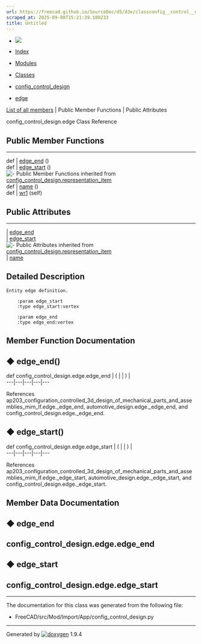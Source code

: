 ```yaml
---
url: https://freecad.github.io/SourceDoc/d5/d3e/classconfig__control__design_1_1edge.html
scraped_at: 2025-09-08T15:21:39.180233
title: Untitled
---
```


  * [ ![](https://www.freecad.org/svg/logo-freecad.svg) ](https://freecadweb.org "FreeCAD")
  * [Index](../../index.html "Index")
  * [Modules](../../modules.html "Modules list")
  * [Classes](../../annotated.html "Annotated list")

  * [config_control_design](../../d4/d07/namespaceconfig__control__design.html)
  * [edge](../../d5/d3e/classconfig__control__design_1_1edge.html)

[List of all members](../../d1/d60/classconfig__control__design_1_1edge-members.html) | Public Member Functions | Public Attributes

config_control_design.edge Class Reference

##  Public Member Functions  
  
---  
def | [edge_end](../../d5/d3e/classconfig__control__design_1_1edge.html#a147b65a6978977430c46f8ab40b03c08) ()  
def | [edge_start](../../d5/d3e/classconfig__control__design_1_1edge.html#a81ec6e171ce1f0ea828cb717021e6e13) ()  
![-](../../closed.png) Public Member Functions inherited from
[config_control_design.representation_item](../../d9/d69/classconfig__control__design_1_1representation__item.html)  
def | [name](../../d9/d69/classconfig__control__design_1_1representation__item.html#a5ea878073c85170f328deff23a9c5732) ()  
def | [wr1](../../d9/d69/classconfig__control__design_1_1representation__item.html#a4cdc1db49341dedc8f271ec89801c713) (self)  
  
##  Public Attributes  
  
---  
|
[edge_end](../../d5/d3e/classconfig__control__design_1_1edge.html#a888e6fd2eb49c977bb80e57e05e412f5)  
|
[edge_start](../../d5/d3e/classconfig__control__design_1_1edge.html#a59f8150252d3cbc8ffe465d2ecdb0e86)  
![-](../../closed.png) Public Attributes inherited from
[config_control_design.representation_item](../../d9/d69/classconfig__control__design_1_1representation__item.html)  
|
[name](../../d9/d69/classconfig__control__design_1_1representation__item.html#a0e8be677f8410825a46422f3c0e1c128)  
  
## Detailed Description

    
    
    Entity edge definition.
    
        :param edge_start
        :type edge_start:vertex
    
        :param edge_end
        :type edge_end:vertex

## Member Function Documentation

## ◆ edge_end()

def config_control_design.edge.edge_end  | ( | | ) |   
---|---|---|---|---  
  
References
ap203_configuration_controlled_3d_design_of_mechanical_parts_and_assemblies_mim_lf.edge._edge_end,
automotive_design.edge._edge_end, and config_control_design.edge._edge_end.

## ◆ edge_start()

def config_control_design.edge.edge_start  | ( | | ) |   
---|---|---|---|---  
  
References
ap203_configuration_controlled_3d_design_of_mechanical_parts_and_assemblies_mim_lf.edge._edge_start,
automotive_design.edge._edge_start, and
config_control_design.edge._edge_start.

## Member Data Documentation

## ◆ edge_end

config_control_design.edge.edge_end  
---  
  
## ◆ edge_start

config_control_design.edge.edge_start  
---  
  
* * *

The documentation for this class was generated from the following file:

  * FreeCAD/src/Mod/Import/App/config_control_design.py

* * *

Generated by
[![doxygen](../../doxygen.svg)](https://www.doxygen.org/index.html) 1.9.4

